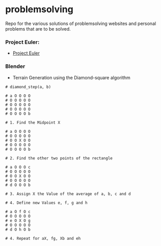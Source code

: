 # problemsolving
Repo for the various solutions of problemsolving websites and personal problems
that are to be solved.


### Project Euler:
- [Project Euler](https://projecteuler.net)


### Blender
- Terrain Generation using the Diamond-square algorithm
```
# diamond_step(a, b)

# a O O O O
# O O O O O
# O O O O O
# O O O O O
# O O O O b

# 1. Find the Midpoint X

# a O O O O
# O O O O O
# O O X O O
# O O O O O
# O O O O b

# 2. Find the other two points of the rectangle

# a O O O c
# O O O O O
# O O X O O
# O O O O O
# d O O O b

# 3. Assign X the Value of the average of a, b, c and d

# 4. Define new Values e, f, g and h

# a O f O c
# O O O O O
# e O X O g
# O O O O O
# d O h O b

# 4. Repeat for aX, fg, Xb and eh
```
